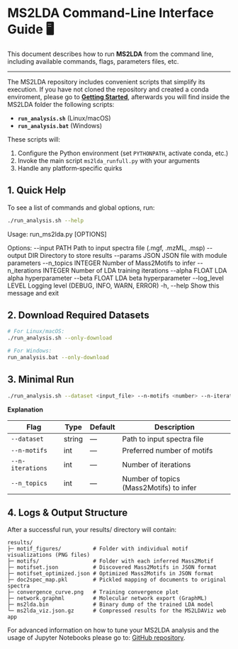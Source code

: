 # MS2LDA Command-Line Interface Guide 🖥️

This document describes how to run **MS2LDA** from the command line, including available commands, flags, parameters files, etc.

---

The MS2LDA repository includes convenient scripts that simplify its execution.
If you have not cloned the repository and created a conda enviroment, please go to [**Getting Started**](./home/quick_start.md), afterwards you will find inside the MS2LDA folder the following scripts:

- **`run_analysis.sh`** (Linux/macOS)  
- **`run_analysis.bat`** (Windows)

These scripts will:

1. Configure the Python environment (set `PYTHONPATH`, activate conda, etc.)  
2. Invoke the main script `ms2lda_runfull.py` with your arguments  
3. Handle any platform‑specific quirks

## 1. Quick Help

To see a list of commands and global options, run:

```bash
./run_analysis.sh --help
```
Usage: run_ms2lda.py [OPTIONS]

Options:
  --input PATH           Path to input spectra file (.mgf, .mzML, .msp)
  --output DIR           Directory to store results
  --params JSON          JSON file with module parameters
  --n_topics INTEGER     Number of Mass2Motifs to infer
  --n_iterations INTEGER Number of LDA training iterations
  --alpha FLOAT          LDA alpha hyperparameter
  --beta FLOAT           LDA beta hyperparameter
  --log_level LEVEL      Logging level (DEBUG, INFO, WARN, ERROR)
  -h, --help             Show this message and exit

## 2. Download Required Datasets

```bash
# For Linux/macOS:
./run_analysis.sh --only-download

# For Windows:
run_analysis.bat --only-download
```

## 3. Minimal Run

```bash
./run_analysis.sh --dataset <input_file> --n-motifs <number> --n-iterations <number> --output-folder <folder>
```
**Explanation**

| Flag             | Type   | Default | Description                                       |
| ---------------- | ------ | ------- | ------------------------------------------------- |
| `--dataset`      | string | —       | Path to input spectra file                        |
| `--n-motifs`     | int    | —       | Preferred number of motifs                        |
| `--n-iterations` | int    | —       | Number of iterations                              |
| `--n_topics`     | int    | —       | Number of topics (Mass2Motifs) to infer           |

## 4. Logs & Output Structure
After a successful run, your results/ directory will contain:

```text
results/
├─ motif_figures/          # Folder with individual motif visualizations (PNG files)
├─ motifs/                 # Folder with each inferred Mass2Motif
├─ motifset.json           # Discovered Mass2Motifs in JSON format
├─ motifset_optimized.json # Optimized Mass2Motifs in JSON format
├─ doc2spec_map.pkl        # Pickled mapping of documents to original spectra
├─ convergence_curve.png   # Training convergence plot
├─ network.graphml         # Molecular network export (GraphML)
├─ ms2lda.bin              # Binary dump of the trained LDA model
└─ ms2lda_viz.json.gz      # Compressed results for the MS2LDAViz web app
```

For advanced information on how to tune your MS2LDA analysis and the usage of Jupyter Notebooks please go to: [GitHub repository](https://github.com/vdhooftcompmet/MS2LDA/blob/main/README_CLI.md).  
